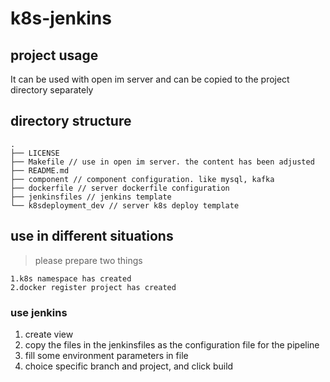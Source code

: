 # k8s-jenkins

## project usage
It can be used with open im server and can be copied to the project directory separately

## directory structure
```
.
├── LICENSE
├── Makefile // use in open im server. the content has been adjusted
├── README.md 
├── component // component configuration. like mysql, kafka
├── dockerfile // server dockerfile configuration
├── jenkinsfiles // jenkins template
└── k8sdeployment_dev // server k8s deploy template
```

## use in different situations

> please prepare two things
```shell
1.k8s namespace has created
2.docker register project has created
```

### use jenkins

1. create view
2. copy the files in the jenkinsfiles as the configuration file for the pipeline
3. fill some environment parameters in file
4. choice specific branch and project, and click build